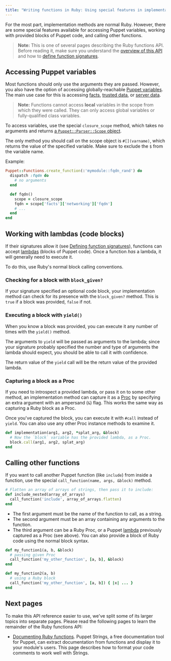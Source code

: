 ```yaml
---
title: "Writing functions in Ruby: Using special features in implementation methods"
---
```


[parser scope]: ./yard/Puppet/Parser/Scope.html
[overview]: todo
[signatures]: todo
[variables]: todo
[facts]: todo
[trusted data]: todo
[server data]: todo
['networking']: todo
[lambdas]: todo
[proc]: todo
[lambda]: todo
[documenting]: todo

For the most part, implementation methods are normal Ruby. However, there are some special features available for accessing Puppet variables, working with provided blocks of Puppet code, and calling other functions.

> **Note:** This is one of several pages describing the Ruby functions API. Before reading it, make sure you understand the [overview of this API][overview] and how to [define function signatures][signatures].


## Accessing Puppet variables

Most functions should only use the arguments they are passed. However, you also have the option of accessing globally-reachable [Puppet variables][variables]. The main use case for this is accessing [facts][], [trusted data][], or [server data][].

> **Note:** Functions cannot access **local** variables in the scope from which they were called. They can only access global variables or fully-qualified class variables.

To access variables, use the special `closure_scope` method, which takes no arguments and returns [a `Puppet::Parser::Scope` object][parser scope].

The only method you should call on the scope object is `#[](varname)`, which returns the value of the specified variable. Make sure to exclude the `$` from the variable name.

Example:

``` ruby
Puppet::Functions.create_function(:'mymodule::fqdn_rand') do
  dispatch :fqdn do
    # no arguments
  end

  def fqdn()
    scope = closure_scope
    fqdn = scope['facts']['networking']['fqdn']
    # ...
  end
end
```

## Working with lambdas (code blocks)

If their signatures allow it (see [Defining function signatures][signatures]), functions can accept [lambdas][] (blocks of Puppet code). Once a function _has_ a lambda, it will generally need to execute it.

To do this, use Ruby's normal block calling conventions.

### Checking for a block with `block_given?`

If your signature specified an optional code block, your implementation method can check for its presence with the `block_given?` method. This is `true` if a block was provided, `false` if not.

### Executing a block with `yield()`

When you know a block was provided, you can execute it any number of times with the `yield()` method.

The arguments to `yield` will be passed as arguments to the lambda; since your signature probably specified the number and type of arguments the lambda should expect, you should be able to call it with confidence.

The return value of the `yield` call will be the return value of the provided lambda.

### Capturing a block as a Proc

If you need to introspect a provided lambda, or pass it on to some other method, an implementation method can capture it as a [Proc][] by specifying an extra argument with an ampersand (`&`) flag. This works the same way as capturing a Ruby block as a Proc.

Once you've captured the block, you can execute it with `#call` instead of `yield`. You can also use any other Proc instance methods to examine it.

``` ruby
def implementation(arg1, arg2, *splat_arg, &block)
  # Now the `block` variable has the provided lambda, as a Proc.
  block.call(arg1, arg2, splat_arg)
end
```

## Calling other functions

If you want to call another Puppet function (like `include`) from inside a function, use the special `call_function(name, args, &block)` method.

``` ruby
# Flatten an array of arrays of strings, then pass it to include:
def include_nested(array_of_arrays)
  call_function('include', array_of_arrays.flatten)
end
```

* The first argument must be the name of the function to call, as a string.
* The second argument must be an array containing any arguments to the function.
* The third argument can be a Ruby Proc, or a Puppet [lambda][] previously captured as a Proc (see above). You can also provide a block of Ruby code using the normal block syntax.

``` ruby
def my_function1(a, b, &block)
  # passing given Proc
  call_function('my_other_function', [a, b], &block)
end

def my_function2(a, b)
  # using a Ruby block
  call_function('my_other_function', [a, b]) { |x| ... }
end
```

## Next pages

To make this API reference easier to use, we've split some of its larger topics into separate pages. Please read the following pages to learn the remainder of the Ruby functions API:

* [Documenting Ruby functions][documenting]. Puppet Strings, a free documentation tool for Puppet, can extract documentation from functions and display it to your module's users. This page describes how to format your code comments to work well with Strings.

